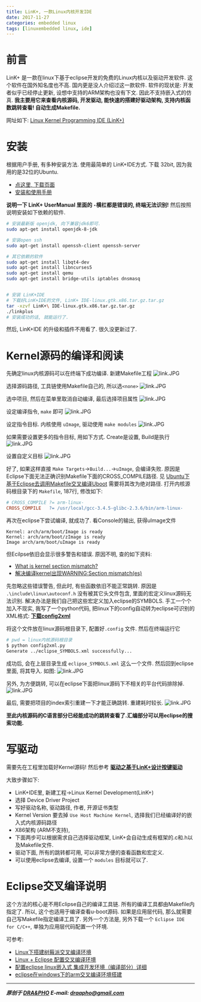 ```yaml
---
title: LinK+, 一款Linux内核开发IDE
date: 2017-11-27
categories: embedded linux
tags: [linuxembedded linux, ide]
---
```



# 前言
LinK+ 是一款在linux下基于eclipse开发的免费的Linux内核以及驱动开发软件.
这个软件在国外知名度也不高. 国内更是没人介绍过这一款软件.
软件的现状是: 开发者似乎已经停止更新, 设想中支持的ARM架构也没有下文. 因此不支持嵌入式的仿真.
**我主要用它来查看内核源码, 开发驱动, 能快速的搭建好驱动架构, 支持内核函数跳转查看! 自动生成Makefile.**

网址如下: [Linux Kernel Programming IDE (LinK+)](https://sourceforge.net/projects/linkplustest/)


# 安装

根据用户手册, 有多种安装方法. 使用最简单的 LinK+IDE方式.
下载 32bit, 因为我用的是32位的Ubuntu.
- [点这里, 下载页面](https://sourceforge.net/projects/linkplustest/files/installers/)
- [安装和使用手册](http://sourceforge.net/projects/linkplustest/files/documentation/LinK%2B_UserManual_Rev4.pdf)

**说明一下 LinK+ UserManual 里面的 `-`横杠都是错误的, 终端无法识别!**
然后按照说明安装如下依赖的软件.

``` bash
# 安装最新版 openjdk, 向下兼容jdk6即可.
sudo apt-get install openjdk-8-jdk

# 安装open ssh
sudo apt-get install openssh-client openssh-server

# 其它依赖的软件
sudo apt-get install libqt4-dev
sudo apt-get install libncurses5
sudo apt-get install qemu
sudo apt-get install bridge-utils iptables dnsmasq


# 安装 LinK+IDE
# 下载好LinK+IDE的文件, LinK+ IDE-linux.gtk.x86.tar.gz.tar.gz
tar -xzvf LinK+\ IDE-linux.gtk.x86.tar.gz.tar.gz
./linkplus
# 安装成功的话, 就能运行了.
```

然后, LinK+IDE 的升级和插件不用看了. 很久没更新过了.


# Kernel源码的编译和阅读

先确定linux内核源码可以在终端下成功编译.
新建Makefile工程
![link.JPG](https://draapho.github.io/images/1737/link1.JPG)


选择源码路径, 工具链使用Makefile自己的, 所以选`<none>`
![link.JPG](https://draapho.github.io/images/1737/link2.JPG)


选中项目, 然后在菜单里取消自动编译, 最后选择项目属性
![link.JPG](https://draapho.github.io/images/1737/link3.JPG)


设定编译指令, `make` 即可
![link.JPG](https://draapho.github.io/images/1737/link5.JPG)


设定指令目标. 内核使用 `uImage`, 驱动使用 `make modules`
![link.JPG](https://draapho.github.io/images/1737/link6.JPG)


如果需要设置更多的指令目标, 用如下方式. Create是设置, Build是执行
![link.JPG](https://draapho.github.io/images/1737/link7.JPG)


设置自定义目标
![link.JPG](https://draapho.github.io/images/1737/link8.JPG)


好了, 如果这样直接 `Make Targets`->`Build...`->`uImage`, 会编译失败.
原因是Eclipse下面无法正确识别Makefile下面的CROSS_COMPILE路径.
见 [Ubuntu下基于Eclipse去调用Makefile交叉编译Uboot](
https://www.crifan.com/ubuntu_eclipse_cross_compile_uboot_based_on_makefile/)
需要将其改为绝对路径. 打开内核源码根目录下的 `Makefile`, 187行, 修改如下:

``` makefile
# CROSS_COMPILE ?= arm-linux-
CROSS_COMPILE   ?= /usr/local/gcc-3.4.5-glibc-2.3.6/bin/arm-linux-
```


再次在eclipse下尝试编译, 就成功了. 看Console的输出, 获得uImage文件
```
Kernel: arch/arm/boot/Image is ready
Kernel: arch/arm/boot/zImage is ready
Image arch/arm/boot/uImage is ready
```

但Ecilpse依旧会显示很多警告和错误. 原因不明, 查的如下资料:
- [What is kernel section mismatch?](https://stackoverflow.com/questions/8563978/what-is-kernel-section-mismatch)
- [解决编译kernel出现WARNING:Section mismatch(es)](http://www.linuxdiyf.com/linux/24369.html)

先忽略这些错误警告, 但此时, 有些函数依旧不能正常跳转. 原因是 `.\include\linux\autoconf.h` 没有被其它头文件包含, 里面的宏定义linux源码无法识别. 解决办法是我们自己把这些宏定义加入eclipse的SYMBOLS. 手工一个个加入不现实, 我写了一个python代码, 把linux下的config自动转为eclipse可识别的XML格式: 
**[下载config2xml](https://github.com/draapho/Blog/tree/master/_blog_stuff/linux/config2xml.py)**


将这个文件放在linux源码根目录下, 配置好`.config` 文件. 然后在终端运行它
``` bash
# pwd = linux内核源码根目录
$ python config2xml.py
Generate ../eclipse_SYMBOLS.xml successfully...
```

成功后, 会在上层目录生成 `eclipse_SYMBOLS.xml` 这么一个文件.
然后回到eclipse里面, 将其导入. 如图:
![link.JPG](https://draapho.github.io/images/1737/link9.JPG)

另外, 为方便跳转, 可以在eclipse下面把linux源码下不相关的平台代码排除掉.
![link.JPG](https://draapho.github.io/images/1737/link4.JPG)

最后, 需要把项目的index索引重建一下才能正确跳转. 重建耗时较长.
![link.JPG](https://draapho.github.io/images/1737/link10.JPG)


**至此内核源码的C语言部分已经能成功的跳转查看了.汇编部分可以用eclipse的搜索功能.**


# 写驱动

需要先在工程里加载好Kernel源码!
然后参考 **[驱动之基于LinK+设计按键驱动](https://draapho.github.io/2017/11/30/1740-drv-chr2/)**



大致步骤如下:

- LinK+IDE里, 新建工程->Linux Kernel Development(LinK+)
- 选择 Device Driver Project
- 写好驱动名称, 驱动路径, 作者, 开源证书类型
- Kernel Version 要去掉 `Use Host Machine Kernel`, 选择我们已经编译好的嵌入式内核源码路径
- X86架构 (ARM不支持),
- 下面两步可以根据需求自己选择驱动框架, LinK+会自动生成有框架的.c和.h以及Makefile文件.
- 驱动下面, 所有的跳转都可用, 可以非常方便的查看函数和宏定义.
- 可以使用eclipse去编译, 设置一个 `modules` 目标就可以了.


# Eclipse交叉编译说明

这个方法的核心是不用Eclipse自己的编译工具链. 所有的编译工具都由Makefile内指定了.
所以, 这个也适用于编译查看u-boot源码.
如果是应用层代码, 那么就需要自己写Makefile指定编译工具了.
另外一个方法是, 另外下载一个 `Eclipse IDE for C/C++`, 单独为应用层代码配置一个环境. 



可参考:
- [Linux下搭建树莓派交叉编译环境](http://www.linuxidc.com/Linux/2016-09/135062.htm)
- [Linux + Eclipse 配置交叉编译环境](http://www.cnblogs.com/lazygunner/archive/2011/11/30/2269726.html)
- [配置eclipse linux嵌入式 集成开发环境（编译部分）详细](http://blog.csdn.net/tianzhihen_wq/article/details/41872365)
- [eclipse在windows下的arm交叉编译环境搭建](http://m.itboth.com/d/BzIRZz/windows-eclipse-arm)


----------

***原创于 [DRA&PHO](https://draapho.github.io/) E-mail: draapho@gmail.com***
